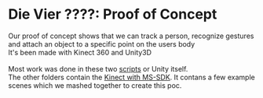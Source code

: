 # Die Vier ????: Proof of Concept
Our proof of concept shows that we can track a person, recognize gestures and attach an object to a specific point on the users body</br>
It's been made with Kinect 360 and Unity3D </br>
</br>
Most work was done in these two [scripts](https://github.com/CharlotteGrossmann/DieVierFragezeichen_ProofOfConcept/tree/master/kinect/Assets/GesturesDemo/Scripts) or Unity itself.</br>
The other folders contain the [Kinect with MS-SDK](https://assetstore.unity.com/packages/tools/kinect-with-ms-sdk-7747). It contans a few example scenes which we mashed together to create this poc.

</br>
</br>
</br>
</br>



